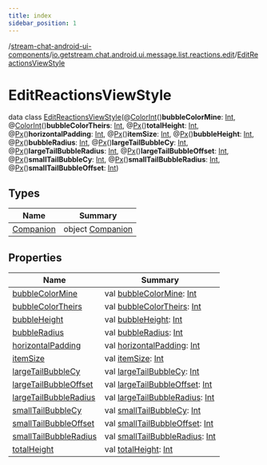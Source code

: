 ```yaml
---
title: index
sidebar_position: 1
---
```

/[stream-chat-android-ui-components](../../index.md)/[io.getstream.chat.android.ui.message.list.reactions.edit](../index.md)/[EditReactionsViewStyle](index.md)  
  
  
  
# EditReactionsViewStyle  
data class [EditReactionsViewStyle](index.md)(@[ColorInt](https://developer.android.com/reference/kotlin/androidx/annotation/ColorInt.html)()**bubbleColorMine**: [Int](https://kotlinlang.org/api/latest/jvm/stdlib/kotlin/-int/index.html), @[ColorInt](https://developer.android.com/reference/kotlin/androidx/annotation/ColorInt.html)()**bubbleColorTheirs**: [Int](https://kotlinlang.org/api/latest/jvm/stdlib/kotlin/-int/index.html), @[Px](https://developer.android.com/reference/kotlin/androidx/annotation/Px.html)()**totalHeight**: [Int](https://kotlinlang.org/api/latest/jvm/stdlib/kotlin/-int/index.html), @[Px](https://developer.android.com/reference/kotlin/androidx/annotation/Px.html)()**horizontalPadding**: [Int](https://kotlinlang.org/api/latest/jvm/stdlib/kotlin/-int/index.html), @[Px](https://developer.android.com/reference/kotlin/androidx/annotation/Px.html)()**itemSize**: [Int](https://kotlinlang.org/api/latest/jvm/stdlib/kotlin/-int/index.html), @[Px](https://developer.android.com/reference/kotlin/androidx/annotation/Px.html)()**bubbleHeight**: [Int](https://kotlinlang.org/api/latest/jvm/stdlib/kotlin/-int/index.html), @[Px](https://developer.android.com/reference/kotlin/androidx/annotation/Px.html)()**bubbleRadius**: [Int](https://kotlinlang.org/api/latest/jvm/stdlib/kotlin/-int/index.html), @[Px](https://developer.android.com/reference/kotlin/androidx/annotation/Px.html)()**largeTailBubbleCy**: [Int](https://kotlinlang.org/api/latest/jvm/stdlib/kotlin/-int/index.html), @[Px](https://developer.android.com/reference/kotlin/androidx/annotation/Px.html)()**largeTailBubbleRadius**: [Int](https://kotlinlang.org/api/latest/jvm/stdlib/kotlin/-int/index.html), @[Px](https://developer.android.com/reference/kotlin/androidx/annotation/Px.html)()**largeTailBubbleOffset**: [Int](https://kotlinlang.org/api/latest/jvm/stdlib/kotlin/-int/index.html), @[Px](https://developer.android.com/reference/kotlin/androidx/annotation/Px.html)()**smallTailBubbleCy**: [Int](https://kotlinlang.org/api/latest/jvm/stdlib/kotlin/-int/index.html), @[Px](https://developer.android.com/reference/kotlin/androidx/annotation/Px.html)()**smallTailBubbleRadius**: [Int](https://kotlinlang.org/api/latest/jvm/stdlib/kotlin/-int/index.html), @[Px](https://developer.android.com/reference/kotlin/androidx/annotation/Px.html)()**smallTailBubbleOffset**: [Int](https://kotlinlang.org/api/latest/jvm/stdlib/kotlin/-int/index.html))  
  
## Types  
  
|  Name |  Summary | 
|---|---|
| <a name="io.getstream.chat.android.ui.message.list.reactions.edit/EditReactionsViewStyle.Companion///PointingToDeclaration/"></a>[Companion](Companion/index.md)| <a name="io.getstream.chat.android.ui.message.list.reactions.edit/EditReactionsViewStyle.Companion///PointingToDeclaration/"></a>object [Companion](Companion/index.md)|
  
  
## Properties  
  
|  Name |  Summary | 
|---|---|
| <a name="io.getstream.chat.android.ui.message.list.reactions.edit/EditReactionsViewStyle/bubbleColorMine/#/PointingToDeclaration/"></a>[bubbleColorMine](bubbleColorMine.md)| <a name="io.getstream.chat.android.ui.message.list.reactions.edit/EditReactionsViewStyle/bubbleColorMine/#/PointingToDeclaration/"></a>val [bubbleColorMine](bubbleColorMine.md): [Int](https://kotlinlang.org/api/latest/jvm/stdlib/kotlin/-int/index.html)|
| <a name="io.getstream.chat.android.ui.message.list.reactions.edit/EditReactionsViewStyle/bubbleColorTheirs/#/PointingToDeclaration/"></a>[bubbleColorTheirs](bubbleColorTheirs.md)| <a name="io.getstream.chat.android.ui.message.list.reactions.edit/EditReactionsViewStyle/bubbleColorTheirs/#/PointingToDeclaration/"></a>val [bubbleColorTheirs](bubbleColorTheirs.md): [Int](https://kotlinlang.org/api/latest/jvm/stdlib/kotlin/-int/index.html)|
| <a name="io.getstream.chat.android.ui.message.list.reactions.edit/EditReactionsViewStyle/bubbleHeight/#/PointingToDeclaration/"></a>[bubbleHeight](bubbleHeight.md)| <a name="io.getstream.chat.android.ui.message.list.reactions.edit/EditReactionsViewStyle/bubbleHeight/#/PointingToDeclaration/"></a>val [bubbleHeight](bubbleHeight.md): [Int](https://kotlinlang.org/api/latest/jvm/stdlib/kotlin/-int/index.html)|
| <a name="io.getstream.chat.android.ui.message.list.reactions.edit/EditReactionsViewStyle/bubbleRadius/#/PointingToDeclaration/"></a>[bubbleRadius](bubbleRadius.md)| <a name="io.getstream.chat.android.ui.message.list.reactions.edit/EditReactionsViewStyle/bubbleRadius/#/PointingToDeclaration/"></a>val [bubbleRadius](bubbleRadius.md): [Int](https://kotlinlang.org/api/latest/jvm/stdlib/kotlin/-int/index.html)|
| <a name="io.getstream.chat.android.ui.message.list.reactions.edit/EditReactionsViewStyle/horizontalPadding/#/PointingToDeclaration/"></a>[horizontalPadding](horizontalPadding.md)| <a name="io.getstream.chat.android.ui.message.list.reactions.edit/EditReactionsViewStyle/horizontalPadding/#/PointingToDeclaration/"></a>val [horizontalPadding](horizontalPadding.md): [Int](https://kotlinlang.org/api/latest/jvm/stdlib/kotlin/-int/index.html)|
| <a name="io.getstream.chat.android.ui.message.list.reactions.edit/EditReactionsViewStyle/itemSize/#/PointingToDeclaration/"></a>[itemSize](itemSize.md)| <a name="io.getstream.chat.android.ui.message.list.reactions.edit/EditReactionsViewStyle/itemSize/#/PointingToDeclaration/"></a>val [itemSize](itemSize.md): [Int](https://kotlinlang.org/api/latest/jvm/stdlib/kotlin/-int/index.html)|
| <a name="io.getstream.chat.android.ui.message.list.reactions.edit/EditReactionsViewStyle/largeTailBubbleCy/#/PointingToDeclaration/"></a>[largeTailBubbleCy](largeTailBubbleCy.md)| <a name="io.getstream.chat.android.ui.message.list.reactions.edit/EditReactionsViewStyle/largeTailBubbleCy/#/PointingToDeclaration/"></a>val [largeTailBubbleCy](largeTailBubbleCy.md): [Int](https://kotlinlang.org/api/latest/jvm/stdlib/kotlin/-int/index.html)|
| <a name="io.getstream.chat.android.ui.message.list.reactions.edit/EditReactionsViewStyle/largeTailBubbleOffset/#/PointingToDeclaration/"></a>[largeTailBubbleOffset](largeTailBubbleOffset.md)| <a name="io.getstream.chat.android.ui.message.list.reactions.edit/EditReactionsViewStyle/largeTailBubbleOffset/#/PointingToDeclaration/"></a>val [largeTailBubbleOffset](largeTailBubbleOffset.md): [Int](https://kotlinlang.org/api/latest/jvm/stdlib/kotlin/-int/index.html)|
| <a name="io.getstream.chat.android.ui.message.list.reactions.edit/EditReactionsViewStyle/largeTailBubbleRadius/#/PointingToDeclaration/"></a>[largeTailBubbleRadius](largeTailBubbleRadius.md)| <a name="io.getstream.chat.android.ui.message.list.reactions.edit/EditReactionsViewStyle/largeTailBubbleRadius/#/PointingToDeclaration/"></a>val [largeTailBubbleRadius](largeTailBubbleRadius.md): [Int](https://kotlinlang.org/api/latest/jvm/stdlib/kotlin/-int/index.html)|
| <a name="io.getstream.chat.android.ui.message.list.reactions.edit/EditReactionsViewStyle/smallTailBubbleCy/#/PointingToDeclaration/"></a>[smallTailBubbleCy](smallTailBubbleCy.md)| <a name="io.getstream.chat.android.ui.message.list.reactions.edit/EditReactionsViewStyle/smallTailBubbleCy/#/PointingToDeclaration/"></a>val [smallTailBubbleCy](smallTailBubbleCy.md): [Int](https://kotlinlang.org/api/latest/jvm/stdlib/kotlin/-int/index.html)|
| <a name="io.getstream.chat.android.ui.message.list.reactions.edit/EditReactionsViewStyle/smallTailBubbleOffset/#/PointingToDeclaration/"></a>[smallTailBubbleOffset](smallTailBubbleOffset.md)| <a name="io.getstream.chat.android.ui.message.list.reactions.edit/EditReactionsViewStyle/smallTailBubbleOffset/#/PointingToDeclaration/"></a>val [smallTailBubbleOffset](smallTailBubbleOffset.md): [Int](https://kotlinlang.org/api/latest/jvm/stdlib/kotlin/-int/index.html)|
| <a name="io.getstream.chat.android.ui.message.list.reactions.edit/EditReactionsViewStyle/smallTailBubbleRadius/#/PointingToDeclaration/"></a>[smallTailBubbleRadius](smallTailBubbleRadius.md)| <a name="io.getstream.chat.android.ui.message.list.reactions.edit/EditReactionsViewStyle/smallTailBubbleRadius/#/PointingToDeclaration/"></a>val [smallTailBubbleRadius](smallTailBubbleRadius.md): [Int](https://kotlinlang.org/api/latest/jvm/stdlib/kotlin/-int/index.html)|
| <a name="io.getstream.chat.android.ui.message.list.reactions.edit/EditReactionsViewStyle/totalHeight/#/PointingToDeclaration/"></a>[totalHeight](totalHeight.md)| <a name="io.getstream.chat.android.ui.message.list.reactions.edit/EditReactionsViewStyle/totalHeight/#/PointingToDeclaration/"></a>val [totalHeight](totalHeight.md): [Int](https://kotlinlang.org/api/latest/jvm/stdlib/kotlin/-int/index.html)|

